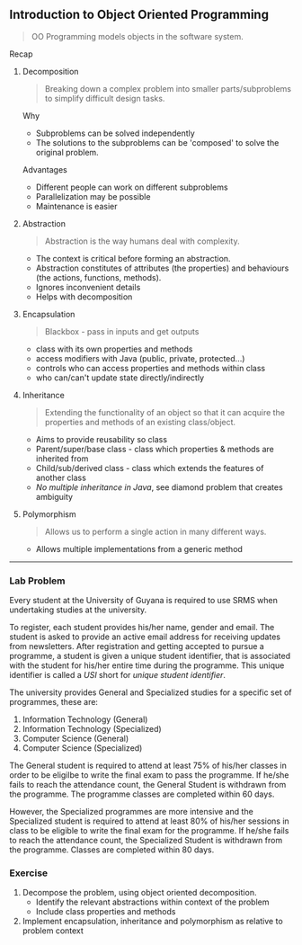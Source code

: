 ## Introduction to Object Oriented Programming

> OO Programming models objects in the software system.

Recap

1. Decomposition

   > Breaking down a complex problem into smaller parts/subproblems to simplify difficult design tasks.

   Why

   - Subproblems can be solved independently
   - The solutions to the subproblems can be 'composed' to solve the original problem.

   Advantages

   - Different people can work on different subproblems
   - Parallelization may be possible
   - Maintenance is easier

2. Abstraction
   > Abstraction is the way humans deal with complexity.
   - The context is critical before forming an abstraction.
   - Abstraction constitutes of attributes (the properties) and behaviours (the actions, functions, methods).
   - Ignores inconvenient details
   - Helps with decomposition

3) Encapsulation
   > Blackbox - pass in inputs and get outputs
   - class with its own properties and methods
   - access modifiers with Java (public, private, protected...)
   - controls who can access properties and methods within class
   - who can/can't update state directly/indirectly

4. Inheritance

   > Extending the functionality of an object so that it can acquire the properties and methods of an existing class/object.

   - Aims to provide reusability so class
   - Parent/super/base class - class which properties & methods are inherited from
   - Child/sub/derived class - class which extends the features of another class
   - _No multiple inheritance in Java_, see diamond problem that creates ambiguity

5. Polymorphism

   > Allows us to perform a single action in many different ways.

   - Allows multiple implementations from a generic method

---

### Lab Problem

Every student at the University of Guyana is required to use SRMS when undertaking studies at the university.

To register, each student provides his/her name, gender and email. The student is asked to provide an active email address for receiving updates from newsletters. After registration and getting accepted to pursue a programme, a student is given a unique student identifier, that is associated with the student for his/her entire time during the programme. This unique identifier is called a _USI_ short for _unique student identifier_.

The university provides General and Specialized studies for a specific set of programmes, these are:

1. Information Technology (General)
2. Information Technology (Specialized)
3. Computer Science (General)
4. Computer Science (Specialized)

The General student is required to attend at least 75% of his/her classes in order to be eligilbe to write the final exam to pass the programme. If he/she fails to reach the attendance count, the General Student is withdrawn from the programme. The programme classes are completed within 60 days.

However, the Specialized programmes are more intensive and the Specialized student is required to attend at least 80% of his/her sessions in class to be eligible to write the final exam for the programme. If he/she fails to reach the attendance count, the Specialized Student is withdrawn from the programme. Classes are completed within 80 days.

### Exercise

1. Decompose the problem, using object oriented decomposition.
   - Identify the relevant abstractions within context of the problem
   - Include class properties and methods
2. Implement encapsulation, inheritance and polymorphism as relative to problem context
